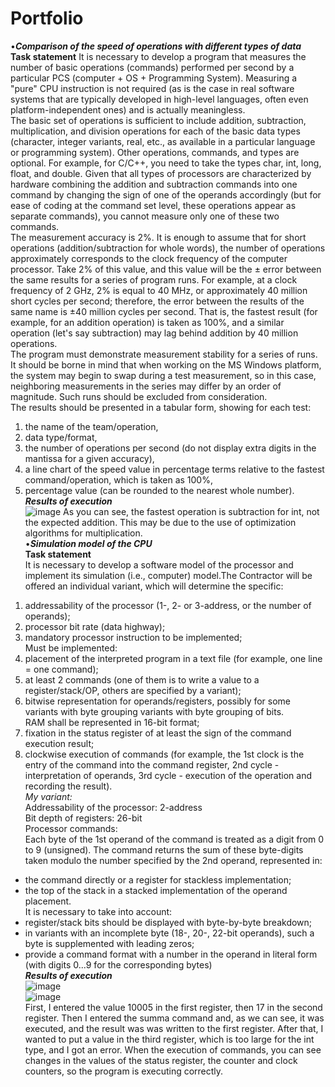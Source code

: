 # Portfolio
•***Comparison of the speed of operations with different types of data***<br/>
**Task statement**
It is necessary to develop a program that measures the number of basic operations (commands) performed per second by a particular PCS (computer + OS + Programming System). Measuring a "pure" CPU instruction is not required (as is the case in real software systems that are typically developed in high-level languages, often even platform-independent ones) and is actually meaningless.<br/>
The basic set of operations is sufficient to include addition, subtraction, multiplication, and division operations for each of the basic data types (character, integer variants, real, etc., as available in a particular language or programming system). Other operations, commands, and types are optional. For example, for C/C++, you need to take the types char, int, long, float, and double. Given that all types of processors are characterized by hardware combining the addition and subtraction commands into one command by changing the sign of one of the operands accordingly (but for ease of coding at the command set level, these operations appear as separate commands), you cannot measure only one of these two commands.<br/>
The measurement accuracy is 2%. It is enough to assume that for short operations (addition/subtraction for whole words), the number of operations approximately corresponds to the clock frequency of the computer processor. Take 2% of this value, and this value will be the ± error between the same results for a series of program runs. For example, at a clock frequency of 2 GHz, 2% is equal to 40 MHz, or approximately 40 million short cycles per second; therefore, the error between the results of the same name is ±40 million cycles per second. That is, the fastest result (for example, for an addition operation) is taken as 100%, and a similar operation (let's say subtraction) may lag behind addition by 40 million operations.<br/>
The program must demonstrate measurement stability for a series of runs. It should be borne in mind that when working on the MS Windows platform, the system may begin to swap during a test measurement, so in this case, neighboring measurements in the series may differ by an order of magnitude. Such runs should be excluded from consideration.<br/>
The results should be presented in a tabular form, showing for each test:<br/>
1. the name of the team/operation,<br/>
2. data type/format,<br/>
3. the number of operations per second (do not display extra digits in the mantissa for a given accuracy),<br/>
4. a line chart of the speed value in percentage terms relative to the fastest command/operation, which is taken as 100%,<br/>
5. percentage value (can be rounded to the nearest whole number).<br/>
***Results of execution***<br/>
![image](https://github.com/BohdanPatrin/Portfolio/assets/127937644/4b75de3b-4eec-4029-86ba-542fb0175b77)
As you can see, the fastest operation is subtraction for int, not the expected addition. This may be due to the use of optimization algorithms for multiplication.<br/>
•***Simulation model of the CPU***<br/>
**Task statement**<br/>
It is necessary to develop a software model of the processor and implement its simulation (i.e., computer) model.The Contractor will be offered an individual variant, which will determine the specific:<br/>
1) addressability of the processor (1-, 2- or 3-address, or the number of operands);<br/>
2) processor bit rate (data highway);<br/>
3) mandatory processor instruction to be implemented;<br/>
Must be implemented:<br/>
1) placement of the interpreted program in a text file (for example, one line = one command);<br/>
2) at least 2 commands (one of them is to write a value to a register/stack/OP, others are specified by a variant);<br/>
3) bitwise representation for operands/registers, possibly for some variants with byte grouping variants with byte grouping of bits.<br/>
RAM shall be represented in 16-bit format;<br/>
4) fixation in the status register of at least the sign of the command execution result;<br/>
5) clockwise execution of commands (for example, the 1st clock is the entry of the command into the command register, 2nd cycle - interpretation of operands, 3rd cycle - execution of the operation and recording the result).<br/>
*My variant:*<br/>
Addressability of the processor: 2-address<br/>
Bit depth of registers: 26-bit<br/>
Processor commands:<br/>
Each byte of the 1st operand of the command is treated as a digit from 0 to 9 (unsigned). The command returns the sum of these byte-digits taken modulo the number specified by the 2nd operand, represented in:<br/>
- the command directly or a register for stackless implementation;<br/>
- the top of the stack in a stacked implementation of the operand placement.<br/>
It is necessary to take into account:<br/>
- register/stack bits should be displayed with byte-by-byte breakdown;<br/>
- in variants with an incomplete byte (18-, 20-, 22-bit operands), such a byte is supplemented with leading zeros;<br/>
- provide a command format with a number in the operand in literal form (with digits 0...9 for the corresponding bytes)<br/>
***Results of execution***<br/>
![image](https://github.com/BohdanPatrin/Portfolio/assets/127937644/e9d44948-ad26-47a1-b9d6-20e602045885)<br/>
![image](https://github.com/BohdanPatrin/Portfolio/assets/127937644/63b7632b-60d1-470e-8fe5-292ae618ec7d)<br/>
First, I entered the value 10005 in the first register, then 17 in the second register.
Then I entered the summa command and, as we can see, it was executed, and the result was was written to the first register. After that, I wanted to put a value in the third register, which is too large for the int type, and I got an error. When the execution of commands, you can see changes in the values of the status register, the counter and clock counters, so the program is executing correctly.

